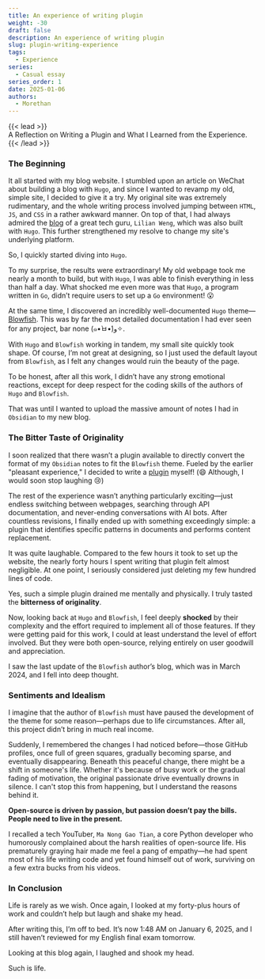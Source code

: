 ```yaml
---
title: An experience of writing plugin
weight: -30
draft: false
description: An experience of writing plugin
slug: plugin-writing-experience
tags:
  - Experience
series:
  - Casual essay
series_order: 1
date: 2025-01-06
authors:
  - Morethan
---
```


{{< lead >}}  
A Reflection on Writing a Plugin and What I Learned from the Experience.  
{{< /lead >}}

### The Beginning

It all started with my blog website. I stumbled upon an article on WeChat about building a blog with `Hugo`, and since I wanted to revamp my old, simple site, I decided to give it a try. My original site was extremely rudimentary, and the whole writing process involved jumping between `HTML`, `JS`, and `CSS` in a rather awkward manner. On top of that, I had always admired the [blog](https://lilianweng.github.io/) of a great tech guru, `Lilian Weng`, which was also built with `Hugo`. This further strengthened my resolve to change my site's underlying platform.

So, I quickly started diving into `Hugo`.

To my surprise, the results were extraordinary! My old webpage took me nearly a month to build, but with `Hugo`, I was able to finish everything in less than half a day. What shocked me even more was that `Hugo`, a program written in `Go`, didn’t require users to set up a `Go` environment! 😮

At the same time, I discovered an incredibly well-documented `Hugo` theme—[Blowfish](https://blowfish.page/). This was by far the most detailed documentation I had ever seen for any project, bar none (๑•̀ㅂ•́)و✧.

With `Hugo` and `Blowfish` working in tandem, my small site quickly took shape. Of course, I’m not great at designing, so I just used the default layout from `Blowfish`, as I felt any changes would ruin the beauty of the page.

To be honest, after all this work, I didn’t have any strong emotional reactions, except for deep respect for the coding skills of the authors of `Hugo` and `Blowfish`.

That was until I wanted to upload the massive amount of notes I had in `Obsidian` to my new blog.

### The Bitter Taste of Originality

I soon realized that there wasn’t a plugin available to directly convert the format of my `Obsidian` notes to fit the `Blowfish` theme. Fueled by the earlier "pleasant experience," I decided to write a [plugin](https://github.com/morethan987/Hugo-Blowfish-Exporter) myself! (😄 Although, I would soon stop laughing 😢)

The rest of the experience wasn’t anything particularly exciting—just endless switching between webpages, searching through API documentation, and never-ending conversations with AI bots. After countless revisions, I finally ended up with something exceedingly simple: a plugin that identifies specific patterns in documents and performs content replacement.

It was quite laughable. Compared to the few hours it took to set up the website, the nearly forty hours I spent writing that plugin felt almost negligible. At one point, I seriously considered just deleting my few hundred lines of code.

Yes, such a simple plugin drained me mentally and physically. I truly tasted the **bitterness of originality**.

Now, looking back at `Hugo` and `Blowfish`, I feel deeply **shocked** by their complexity and the effort required to implement all of those features. If they were getting paid for this work, I could at least understand the level of effort involved. But they were both open-source, relying entirely on user goodwill and appreciation.

I saw the last update of the `Blowfish` author’s blog, which was in March 2024, and I fell into deep thought.

### Sentiments and Idealism

I imagine that the author of `Blowfish` must have paused the development of the theme for some reason—perhaps due to life circumstances. After all, this project didn’t bring in much real income.

Suddenly, I remembered the changes I had noticed before—those GitHub profiles, once full of green squares, gradually becoming sparse, and eventually disappearing. Beneath this peaceful change, there might be a shift in someone's life. Whether it's because of busy work or the gradual fading of motivation, the original passionate drive eventually drowns in silence. I can't stop this from happening, but I understand the reasons behind it.

**Open-source is driven by passion, but passion doesn’t pay the bills. People need to live in the present.**

I recalled a tech YouTuber, `Ma Nong Gao Tian`, a core Python developer who humorously complained about the harsh realities of open-source life. His prematurely graying hair made me feel a pang of empathy—he had spent most of his life writing code and yet found himself out of work, surviving on a few extra bucks from his videos.

### In Conclusion

Life is rarely as we wish. Once again, I looked at my forty-plus hours of work and couldn’t help but laugh and shake my head.

After writing this, I’m off to bed. It’s now 1:48 AM on January 6, 2025, and I still haven’t reviewed for my English final exam tomorrow.

Looking at this blog again, I laughed and shook my head.

Such is life.